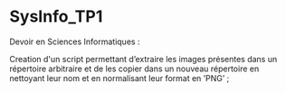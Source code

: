 # SysInfo_TP1

Devoir en Sciences Informatiques :

Creation d'un script permettant d’extraire les images présentes dans un répertoire arbitraire
et de les copier dans un nouveau répertoire en nettoyant leur nom et en normalisant leur
format en ’PNG’ ;
